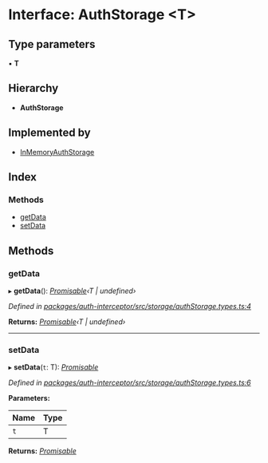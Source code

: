 # Interface: AuthStorage <**T**>

## Type parameters

▪ **T**

## Hierarchy

* **AuthStorage**

## Implemented by

* [InMemoryAuthStorage](../classes/inmemoryauthstorage.md)

## Index

### Methods

* [getData](authstorage.md#getdata)
* [setData](authstorage.md#setdata)

## Methods

###  getData

▸ **getData**(): *[Promisable](../README.md#promisable)‹T | undefined›*

*Defined in [packages/auth-interceptor/src/storage/authStorage.types.ts:4](https://github.com/headline-1/coolio/blob/420fd1d/packages/auth-interceptor/src/storage/authStorage.types.ts#L4)*

**Returns:** *[Promisable](../README.md#promisable)‹T | undefined›*

___

###  setData

▸ **setData**(`t`: T): *[Promisable](../README.md#promisable)*

*Defined in [packages/auth-interceptor/src/storage/authStorage.types.ts:6](https://github.com/headline-1/coolio/blob/420fd1d/packages/auth-interceptor/src/storage/authStorage.types.ts#L6)*

**Parameters:**

Name | Type |
------ | ------ |
`t` | T |

**Returns:** *[Promisable](../README.md#promisable)*
